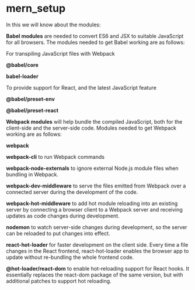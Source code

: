 # mern_setup

In this we will know about the modules: 

**Babel modules** are needed to convert ES6 and JSX to suitable JavaScript for all browsers. The modules needed to get Babel working are as follows:

For transpiling JavaScript files with Webpack

**@babel/core**

**babel-loader**

To provide support for React, and the latest JavaScript feature

**@babel/preset-env** 

**@babel/preset-react** 

**Webpack modules** will help bundle the compiled JavaScript, both for the client-side and the server-side code. Modules needed to get Webpack working are as follows:

**webpack**

**webpack-cli** to run Webpack commands

**webpack-node-externals** to ignore external Node.js module files when bundling in Webpack.

**webpack-dev-middleware** to serve the files emitted from Webpack over a connected server during the development of the code.

**webpack-hot-middleware** to add hot module reloading into an existing server by connecting a browser client to a Webpack server and receiving updates as code changes during development.

**nodemon** to watch server-side changes during development, so the server can be reloaded to put changes into effect.

**react-hot-loader** for faster development on the client side. Every time a file changes in the React frontend, react-hot-loader enables the browser app to update without re-bundling the whole frontend code.

**@hot-loader/react-dom** to enable hot-reloading support for React hooks. It essentially replaces the react-dom package of the same version, but with additional patches to support hot reloading.
